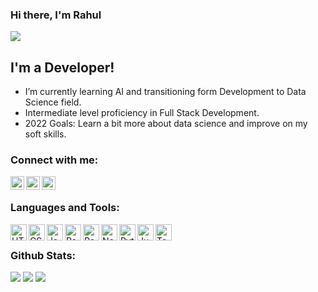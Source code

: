 ### Hi there, I'm Rahul
![](https://komarev.com/ghpvc/?username=rahul1115&color=lightgrey&style=for-the-badge)

## I'm a Developer!

- I’m currently learning AI and transitioning form Development to Data Science field.
- Intermediate level proficiency in Full Stack Development.
- 2022 Goals: Learn a bit more about data science and improve on my soft skills.


### Connect with me:

[<img align="left" alt="Rahul_1115 | Twitter" width="22px" src="https://img.icons8.com/color/48/undefined/twitter--v1.png" />][twitter]
[<img align="left" alt="rahul1115 | LinkedIn" width="22px" src="https://img.icons8.com/color/48/undefined/linkedin-circled--v1.png" />][linkedin]
[<img align="left" alt="mr_rahulgupta | Instagram" width="22px" src="https://img.icons8.com/fluency/48/undefined/instagram-new.png" />][instagram]

<br />

### Languages and Tools:

<img align="left" alt="HTML5" width="26px" src="https://img.icons8.com/color/48/undefined/html-5--v1.png" />
<img align="left" alt="CSS3" width="26px" src="https://img.icons8.com/color/48/undefined/css3.png" />
<img align="left" alt="JavaScript" width="26px" src="https://img.icons8.com/color/48/undefined/javascript--v1.png" />
<img align="left" alt="React" width="26px" src="https://img.icons8.com/color/48/undefined/react-native.png" />
<img align="left" alt="Power BI" width="26px" src="https://img.icons8.com/color/48/null/vue-js.png"/>
<img align="left" alt="Node.js" width="26px" src="https://img.icons8.com/color/48/undefined/nodejs.png" />
<img align="left" alt="Python" width="26px" src="https://img.icons8.com/color/48/undefined/python--v1.png" />
<img align="left" alt="Jupyter Notebook" width="26px" src="https://img.icons8.com/fluency/48/undefined/jupyter.png" />
<img align="left" alt="Tensorflow" width="26px" src="https://img.icons8.com/color/48/undefined/tensorflow.png" />

<br />

### Github Stats:

<img src="https://github-readme-stats.vercel.app/api?username=rahul1115&theme=swift&hide_border=false&include_all_commits=true&count_private=true">

<img src="https://github-readme-streak-stats.herokuapp.com/?user=rahul1115&theme=swift&hide_border=false">

<img src="https://github-readme-stats.vercel.app/api/top-langs/?username=rahul1115&theme=swift&hide_border=false&include_all_commits=true&count_private=true&layout=compact">

[twitter]: https://twitter.com/Rahul_1115
[instagram]: https://instagram.com/mr_rahulgupta_
[linkedin]: https://www.linkedin.com/in/rahul1115
